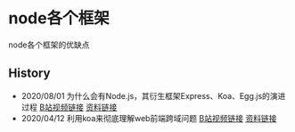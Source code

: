 # node各个框架

node各个框架的优缺点
## History

- 2020/08/01 为什么会有Node.js，其衍生框架Express、Koa、Egg.js的演进过程 [B站视频链接](https://www.bilibili.com/video/BV1QD4y1m7Bm) [资料链接](src/为什么会有Node.js)
- 2020/04/12 利用koa来彻底理解web前端跨域问题 [B站视频链接](https://www.bilibili.com/video/BV1G54y197oK) [资料链接](src/web前端跨域问题)



